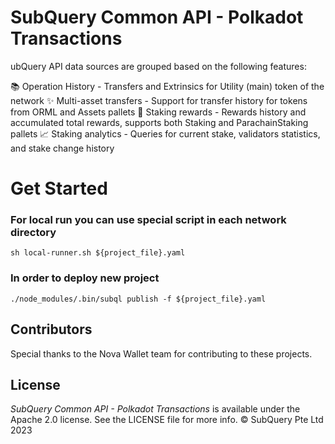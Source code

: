 # SubQuery Common API - Polkadot Transactions

ubQuery API data sources are grouped based on the following features:

📚 Operation History - Transfers and Extrinsics for Utility (main) token of the network
✨ Multi-asset transfers - Support for transfer history for tokens from ORML and Assets pallets
🥞 Staking rewards - Rewards history and accumulated total rewards, supports both Staking and ParachainStaking pallets
📈 Staking analytics - Queries for current stake, validators statistics, and stake change history

# Get Started

### For local run you can use special script in each network directory

```shell
sh local-runner.sh ${project_file}.yaml
```

### In order to deploy new project

```shell
./node_modules/.bin/subql publish -f ${project_file}.yaml
```

## Contributors

Special thanks to the Nova Wallet team for contributing to these projects.

## License

_SubQuery Common API - Polkadot Transactions_ is available under the Apache 2.0 license. See the LICENSE file for more info.
© SubQuery Pte Ltd 2023

